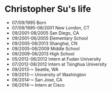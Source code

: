 Christopher Su's life
===============

- 07/09/1995 Born
- 07/09/1995-08/2001 New London, CT
- 09/2001-08/2005 San Diego, CA
- 09/2001-06/2005 Elementary School
- 09/2005-08/2013 Shanghai, CN
- 09/2005-06/2009 Middle School
- 09/2009-06/2013 High School
- 05/2012-06/2012 Intern at Fudan University
- 07/2012-08/2012 Intern at Tsinghua University
- 09/2013-~ Seattle, WA
- 09/2013-~ University of Washington
- 06/2014-~ San Jose, CA
- 06/2014-~ Intern at Cisco